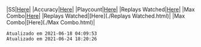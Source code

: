|SS|[Here](./SS.html)|
|Accuracy|[Here](./Accuracy.html)|
|Playcount|[Here](./Playcount.html)|
|Replays Watched|[Here](./Replays.html)|
|Max Combo|[Here](./Combo.html)|
|Replays Watched|[Here](./Replays Watched.html)|
|Max Combo|[Here](./Max Combo.html)|

```
Atualizado em 2021-06-18 04:09:53
Atualizado em 2021-06-24 18:20:26
